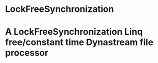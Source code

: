 # LockFreeSynchronization
# A LockFreeSynchronization Linq free/constant time Dynastream file processor 
